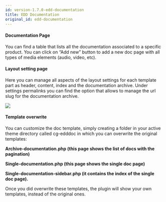 ```yaml
---
id: version-1.7.0-edd-documentation
title: EDD Documentation
original_id: edd-documentation
---
```


#### Documentation Page
You can find a table that lists all the documentation associated to a specific product. You can click on “Add new” button to add a new doc page with all types of media elements (audio, video, etc).

#### Layout setting page
Here you can manage all aspects of the layout settings for each template part as header, content, index and the documentation archive. Under settings permalinks  you can find the option that allows to manage the url slug for the documentation archive.

![](assets/edd-documentation.png)

#### Template overwrite
You can customize the doc template, simply creating a folder in your active theme directory called cg-edddoc in which you can overwrite the original templates:

**Archive-documentation.php (this page shows the list of docs with the pagination)**

**Single-documentation.php (this page shows the single doc page)**

**Single-documentation-sidebar.php (it contains the index of the single doc page).**

Once you did overwrite these templates, the plugin will show your own templates, instead of the original ones.